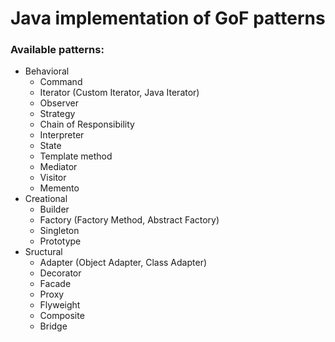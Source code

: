 # Java implementation of GoF patterns

### Available patterns:
* Behavioral
  * Command
  * Iterator (Custom Iterator, Java Iterator)
  * Observer
  * Strategy
  * Chain of Responsibility
  * Interpreter
  * State
  * Template method
  * Mediator
  * Visitor
  * Memento
* Creational
  * Builder
  * Factory (Factory Method, Abstract Factory)
  * Singleton
  * Prototype
* Sructural
  * Adapter (Object Adapter, Class Adapter)
  * Decorator
  * Facade
  * Proxy
  * Flyweight
  * Composite
  * Bridge